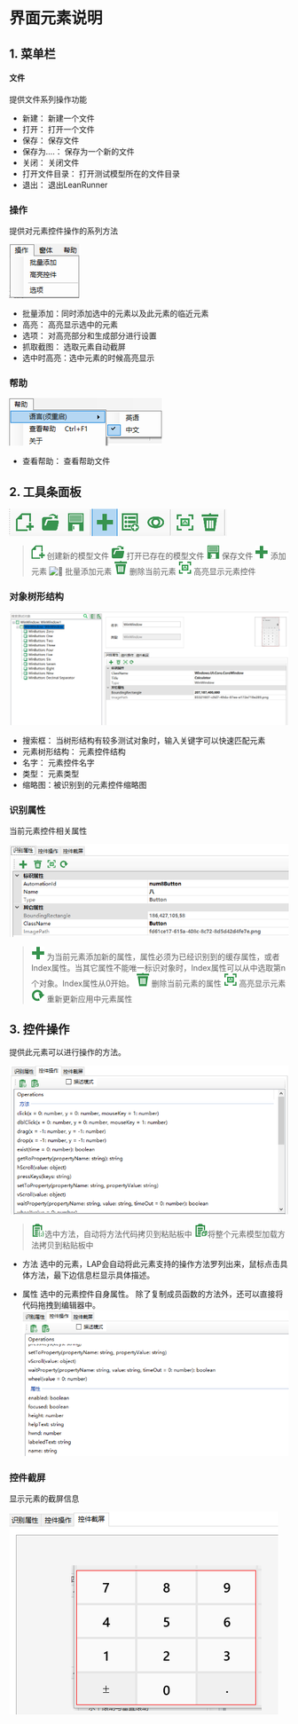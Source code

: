 # 界面元素说明

## 1. 菜单栏

#### 文件
提供文件系列操作功能
- 新建： 新建一个文件
- 打开： 打开一个文件
- 保存： 保存文件
- 保存为….： 保存为一个新的文件
- 关闭： 关闭文件
- 打开文件目录： 打开测试模型所在的文件目录
- 退出： 退出LeanRunner

### 操作
提供对元素控件操作的系列方法

![image](/assets/05-02-02操作.png)
- 批量添加：同时添加选中的元素以及此元素的临近元素
- 高亮： 高亮显示选中的元素
- 选项：	对高亮部分和生成部分进行设置
- 抓取截图： 选取元素自动截屏
- 选中时高亮：选中元素的时候高亮显示

### 帮助
![image](/assets/05-02-03帮助.png)
- 查看帮助： 查看帮助文件

## 2. 工具条面板
![image](/assets/05-03-00banner.png)

>![image](/assets/05-03-02newfile.png)	创建新的模型文件
>![image](/assets/05-03-01open.png) 打开已存在的模型文件
>![image](/assets/05-03-04save.png) 保存文件
>![](/assets/03-控件-01.png)	添加元素
>![](/assets/04-09-批量添加.png) 批量添加元素
>![image](/assets/05-03-05delete.png)	删除当前元素
>![image](/assets/04-01-高亮.png) 高亮显示元素控件

### 对象树形结构
![image](/assets/05-04-01tree.png)
- 搜索框： 当树形结构有较多测试对象时，输入关键字可以快速匹配元素
- 元素树形结构： 元素控件结构
- 名字： 元素控件名字
- 类型： 元素类型
- 缩略图：被识别到的元素控件缩略图

### 识别属性
当前元素控件相关属性

![image](/assets/05-05识别属性.png)
>![image](/assets/03-控件-01.png)	为当前元素添加新的属性，属性必须为已经识别到的缓存属性，或者Index属性。当其它属性不能唯一标识对象时，Index属性可以从中选取第n个对象。Index属性从0开始。
![image](/assets/05-03-05delete.png) 删除当前元素的属性
![image](/assets/04-01-高亮.png) 高亮显示元素
![image](/assets/05-05-01刷新元素.png) 重新更新应用中元素属性


## 3. 控件操作
提供此元素可以进行操作的方法。

![image](/assets/05-06-01方法操作.png)
>![image](/assets/04-06-复制生成代码.png)选中方法，自动将方法代码拷贝到粘贴板中
![image](/assets/04-03-copy.png)将整个元素模型加载方法拷贝到粘贴板中
- 方法
选中的元素，LAP会自动将此元素支持的操作方法罗列出来，鼠标点击具体方法，最下边信息栏显示具体描述。

- 属性
选中的元素控件自身属性。
除了复制成员函数的方法外，还可以直接将代码拖拽到编辑器中。
![image](/assets/05-06-02属性.png)

### 控件截屏

显示元素的截屏信息

![image](/assets/05-06-03截屏.png)